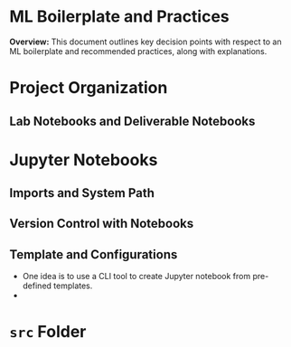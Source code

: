 # ML Boilerplate and Practices

__Overview:__ This document outlines key decision points with respect to an ML boilerplate and recommended practices, along with explanations.

# Project Organization

## Lab Notebooks and Deliverable Notebooks

# Jupyter Notebooks

## Imports and System Path

## Version Control with Notebooks

## Template and Configurations
- One idea is to use a CLI tool to create Jupyter notebook from pre-defined templates.
- 

# ```src``` Folder


